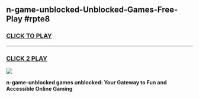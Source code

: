 
## n-game-unblocked-Unblocked-Games-Free-Play #rpte8
<h3>
<a href="https://us.freeplayer.one?title=n-game-unblocked&ref=9M">CLICK TO PLAY</a></h3>
<hr>

<h3>
<a href="https://us.freeplayer.one?title=n-game-unblocked&ref=9M">CLICK 2 PLAY</a>
  
</h3>

<a href="https://us.freeplayer.one?title=n-game-unblocked&ref=9M"><img src="https://clearcache.store/games.png"></a>


**n-game-unblocked games unblocked: Your Gateway to Fun and Accessible Online Gaming**
